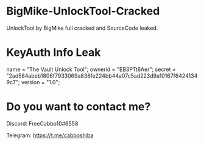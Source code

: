 # BigMike-UnlockTool-Cracked
UnlockTool by BigMike full cracked and SourceCode leaked.

# KeyAuth Info Leak

name = "The Vault Unlock Tool";
ownerid = "EB3PTt6Aer";
secret = "2ad584abeb1806f7933069a838fe224bb44a07c5ad223d9a10167f64241349c7";
version = "1.0";

# Do you want to contact me?
Discord: FreeCabbo10#6558

Telegram: https://t.me/cabboshiba

